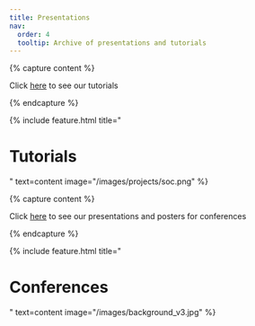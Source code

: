 ```yaml
---
title: Presentations
nav:
  order: 4
  tooltip: Archive of presentations and tutorials
---
```


<!-- Check out our tutorial presentation from <a href="./fpga24">FPGA 2024</a> -->

{% capture content %}

Click [here](./tutorials/) to see our tutorials

{% endcapture %}

{% include feature.html title="<h1>Tutorials</h1>" text=content image="/images/projects/soc.png" %}

{% capture content %}

Click [here](./conferences/) to see our presentations and posters for conferences

{% endcapture %}

{% include feature.html title="<h1>Conferences</h1>" text=content image="/images/background_v3.jpg" %}

